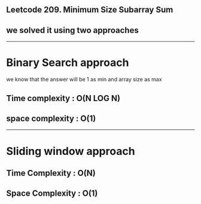 ## Leetcode 209. Minimum Size Subarray Sum
## we solved it using two approaches 
------------------------------------------------------------
# Binary Search approach 
we know that the answer will be 1 as min and array size as max 
## Time complexity : O(N LOG N)
## space complexity : O(1)
-------------------------------------------------------------
# Sliding window approach
## Time Complexity : O(N)
## Space Complexity : O(1)

